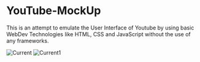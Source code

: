 # YouTube-MockUp
This is an attempt to emulate the User Interface of Youtube by using basic WebDev Technologies like HTML, CSS and JavaScript without the use of any frameworks.

![Current](https://github.com/user-attachments/assets/1208ea3c-c5b8-416d-890e-83863806cb18)
![Current1](https://github.com/user-attachments/assets/55210769-1926-46d9-a098-673728c4ddc6)

